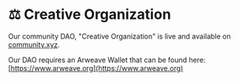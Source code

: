 # ⚖ Creative Organization

Our community DAO, "Creative Organization" is live and available on [community.xyz](https://community.xyz/#YN7VDKn_JjziC4tTL92K9pO_iMcnMSjk6kgSBr1EPjI).

Our DAO requires an Arweave Wallet that can be found here: [https://www.arweave.org](https://www.arweave.org) 

